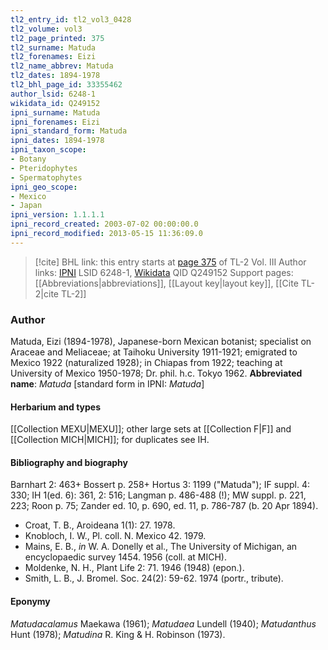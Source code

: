 ```yaml
---
tl2_entry_id: tl2_vol3_0428
tl2_volume: vol3
tl2_page_printed: 375
tl2_surname: Matuda
tl2_forenames: Eizi
tl2_name_abbrev: Matuda
tl2_dates: 1894-1978
tl2_bhl_page_id: 33355462
author_lsid: 6248-1
wikidata_id: Q249152
ipni_surname: Matuda
ipni_forenames: Eizi
ipni_standard_form: Matuda
ipni_dates: 1894-1978
ipni_taxon_scope: 
- Botany
- Pteridophytes
- Spermatophytes
ipni_geo_scope: 
- Mexico
- Japan
ipni_version: 1.1.1.1
ipni_record_created: 2003-07-02 00:00:00.0
ipni_record_modified: 2013-05-15 11:36:09.0
---
```


> [!cite] BHL link: this entry starts at [page 375](https://www.biodiversitylibrary.org/page/33355462) of TL-2 Vol. III
> Author links: [IPNI](https://www.ipni.org/a/6248-1) LSID 6248-1, [Wikidata](https://www.wikidata.org/wiki/Q249152) QID Q249152
> Support pages: [[Abbreviations|abbreviations]], [[Layout key|layout key]], [[Cite TL-2|cite TL-2]]

### Author

Matuda, Eizi (1894-1978), Japanese-born Mexican botanist; specialist on Araceae and Meliaceae; at Taihoku University 1911-1921; emigrated to Mexico 1922 (naturalized 1928); in Chiapas from 1922; teaching at University of Mexico 1950-1978; Dr. phil. h.c. Tokyo 1962. 
**Abbreviated name**: *Matuda* \[standard form in IPNI: *Matuda*\]

#### Herbarium and types

[[Collection MEXU|MEXU]]; other large sets at [[Collection F|F]] and [[Collection MICH|MICH]]; for duplicates see IH.

#### Bibliography and biography

Barnhart 2: 463+ Bossert p. 258+ Hortus 3: 1199 ("Matuda"); IF suppl. 4: 330; IH 1(ed. 6): 361, 2: 516; Langman p. 486-488 (!); MW suppl. p. 221, 223; Roon p. 75; Zander ed. 10, p. 690, ed. 11, p. 786-787 (b. 20 Apr 1894).
- Croat, T. B., Aroideana 1(1): 27. 1978.
- Knobloch, I. W., Pl. coll. N. Mexico 42. 1979.
- Mains, E. B., *in* W. A. Donelly et al., The University of Michigan, an encyclopaedic survey 1454. 1956 (coll. at MICH).
- Moldenke, N. H., Plant Life 2: 71. 1946 (1948) (epon.).
- Smith, L. B., J. Bromel. Soc. 24(2): 59-62. 1974 (portr., tribute).

#### Eponymy

*Matudacalamus* Maekawa (1961); *Matudaea* Lundell (1940); *Matudanthus* Hunt (1978); *Matudina* R. King & H. Robinson (1973).

